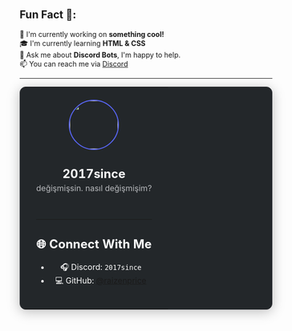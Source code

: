 ## Fun Fact 🎈:

🚀 I'm currently working on **something cool!**  
🎓 I'm currently learning **HTML & CSS**  
🤖 Ask me about **Discord Bots**, I'm happy to help.  
📫 You can reach me via [Discord](https://discord.com/users/355473219450437642)

---

<div align="center">
  <table style="border-radius: 12px; border: 1px solid #2f3136; background: #23272a; color: #fff; box-shadow: 0 4px 24px #0004;">
    <tr>
      <td style="padding: 24px 32px; text-align: center;">
        <img src="https://cdn.discordapp.com/attachments/1390627447220994134/1390641566208495706/IMG_0339.jpg?ex=687b7462&is=687a22e2&hm=a9d340d955a355f18300f22709d8826b5cd723a3187b53ff6bb9966b44b11f2e&" width="96" style="border-radius: 50%; border: 2px solid #5865f2;">
        <h2 style="margin-bottom: 0;">2017since</h2>
        <p style="margin-top: 4px; color: #b9bbbe;">değişmişsin. nasıl değişmişim?</p>
        <br>
        

---

## 🌐 Connect With Me

- 🎧 Discord: `2017since`
- 💻 GitHub: [@raizenprice](https://github.com/raizenprice)
